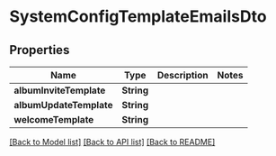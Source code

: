 # SystemConfigTemplateEmailsDto

## Properties
Name | Type | Description | Notes
------------ | ------------- | ------------- | -------------
**albumInviteTemplate** | **String** |  | 
**albumUpdateTemplate** | **String** |  | 
**welcomeTemplate** | **String** |  | 

[[Back to Model list]](../README.md#documentation-for-models) [[Back to API list]](../README.md#documentation-for-api-endpoints) [[Back to README]](../README.md)


